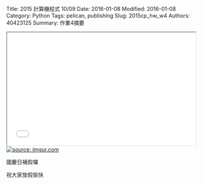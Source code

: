 Title: 2015 計算機程式 10/09
Date: 2016-01-08
Modified: 2016-01-08
Category: Python
Tags: pelican, publishing
Slug: 2015cp_hw_w4
Authors: 40423125
Summary: 作業4摘要
<iframe src="w4.html" width="500" height="300"></iframe>
<a href="http://imgur.com/Ej6bnA4"><img src="http://i.imgur.com/Ej6bnA4.jpg" title="source: imgur.com" /></a>

<font cokor-red>國慶日補假囉</font>


<a>祝大家放假愉快</a>